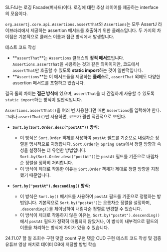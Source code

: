 SLF4J는 로깅 Facade(퍼사드)이다.
로깅에 대한 추상 레이어를 제공하는 interface의 모음이다.

`org.assertj.core.api.Assertions.assertThat`와 `Assertions`는 모두 AssertJ 라이브러리에서 제공하는 assertion 메서드를 호출하기 위한 클래스입니다. 두 가지의 차이점은 기본적으로 클래스 이름과 접근 방식에서 발생합니다.

테스트 코드 작성

- **`assertThat`**는 `Assertions` 클래스의 **정적 메서드**입니다. `Assertions.assertThat`을 사용하는 것과 같은 의미이지만, 코드에서 `assertThat`만 호출할 수 있도록 **static import**하는 것이 일반적입니다.
- **`Assertions`**는 이 메서드들을 제공하는 **클래스**로, `assertThat` 외에도 다양한 assertion 메서드를 포함하고 있습니다.

결국 둘의 차이는 **접근 방식**에 있으며, `assertThat`을 더 간결하게 사용할 수 있도록 `static import`하는 방식이 일반적입니다.

`Assertions.assertThat()`을 여러 번 사용한다면 매번 `Assertions`를 입력해야 한다. 그러나 `assertThat()`만 사용하면, 코드가 훨씬 직관적으로 보인다.


- **`Sort.by(Sort.Order.desc("postAt"))` 방식:**
    
    - 이 방식은 `Sort.Order` 객체를 사용하여 `postAt` 필드를 기준으로 내림차순 정렬을 명시적으로 지정합니다. `Sort.Order`는 `Spring Data`에서 정렬 방향과 속성을 설정하는 더 유연한 방법입니다. `Sort.by(Sort.Order.desc("postAt"))`는 `postAt` 필드를 기준으로 내림차순 정렬을 정확히 처리합니다.
    - 이 방식이 제대로 작동한 이유는 `Sort.Order` 객체가 제대로 정렬 방향을 지정했기 때문입니다.
- **`Sort.by("postAt").descending()` 방식:**
    
    - 이 방식은 `Sort.by()` 메서드를 사용하여 `postAt` 필드를 기준으로 정렬하는 방법입니다. 기본적으로 `Sort.by("postAt")`는 오름차순 정렬을 설정하며, `.descending()`을 체이닝하여 내림차순 정렬로 변경할 수 있습니다.
    - 이 방식이 제대로 작동하지 않은 이유는, `Sort.by("postAt").descending()`에서 `postAt` 필드가 정확히 매핑되지 않았거나, 이 방식이 내부적으로 필드의 이름을 처리하는 방식에 차이가 있을 수 있습니다.

24.11.07 할 일
조회수 구현
댓글 count 구현
댓글 CUD 구현
테스트 코드 작성 및 검증
유튜브 영상 배치로 데이터 DB에 저장할 방법 학습







